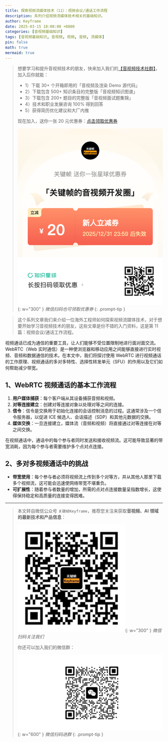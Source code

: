 ```yaml
---
title: 探索视频流媒体技术（11）：视频会议/通话工作流程
description: 系列介绍视频流媒体技术相关的基础知识。
author: Keyframe
date: 2025-03-15 18:08:08 +0800
categories: [音视频基础知识]
tags: [音视频基础知识, 音视频, 视频, 音频, 流媒体]
pin: false
math: true
mermaid: true
---
```


>想要学习和提升音视频技术的朋友，快来加入我们的<a href="https://t.zsxq.com/jRprT" target="_blank" rel="noopener noreferrer">【音视频技术社群】</a>，加入后你就能：
>
>- 1）下载 30+ 个开箱即用的「音视频及渲染 Demo 源代码」
>- 2）下载包含 500+ 知识条目的完整版「音视频知识图谱」
>- 3）下载包含 200+ 题目的完整版「音视频面试题集锦」
>- 4）技术和职业发展咨询 100% 得到回答
>- 5）获得简历优化建议和大厂内推
>  
>现在加入，送你一张 20 元优惠券：<a href="https://t.zsxq.com/jRprT" target="_blank" rel="noopener noreferrer">点击领取优惠券</a>
>
>![知识星球新人优惠券](assets/img/keyframe-zsxq-coupon.png){: w="300" }
>_微信扫码也可领取优惠券_
{: .prompt-tip }

>这个系列文章我们来介绍一位海外工程师如何探索视频流媒体技术，对于想要开始学习音视频技术的朋友，这些文章是份不错的入门资料，这是第 11 篇：视频会议/通话工作流程。


视频通话已成为通信的重要工具，让人们能够不受位置限制地进行面对面交流。WebRTC（Web 实时通信）是一种使浏览器和移动应用之间能够直接进行实时视频、音频和数据通信的技术。在本文中，我们将探讨使用 WebRTC 进行视频通话的工作原理、视频通话的多对多特性、选择性转发单元（SFU）的作用以及它们如何帮助减少带宽。

## 1、WebRTC 视频通话的基本工作流程

1. **用户媒体捕获**：每个客户端从其设备捕获音频和视频。
2. **对等连接建立**：创建对等连接对象以处理对等之间的连接。
3. **信令**：信令是交换用于初始化连接的会话控制消息的过程。这通常涉及一个信令服务器，以促进 ICE 候选人、会话描述（SDP）和其他元数据的交换。
4. **媒体交换**：一旦连接建立，媒体流（音频和视频）将直接通过对等连接在对等之间交换。

在视频通话中，通话中的每个参与者同时发送和接收视频流。这可能导致显著的带宽消耗，因为每个参与者需要维护多个点对点连接。

## 2、多对多视频通话中的挑战

- **带宽使用**：每个参与者必须将视频流上传到多个对等方，并从其他人那里下载多个视频流，这可能会迅速使网络带宽不堪重负。
- **可扩展性**：随着参与者数量的增加，所需的点对点连接数量呈指数增长，这使得保持稳定和高质量的连接变得困难。




---

> 本文转自微信公众号 `关键帧Keyframe`，推荐您关注来获取**音视频、AI 领域的最新技术和产品信息**：
>
>![微信公众号](assets/img/keyframe-mp.jpg){: w="300" }
>_微信扫码关注我们_
>
>你还可以加入我们的微信群：
>
>![关键帧的音视频开发群](assets/img/av-wechat-group.jpg){: w="600" }
>_微信扫码进群_
{: .prompt-tip }

